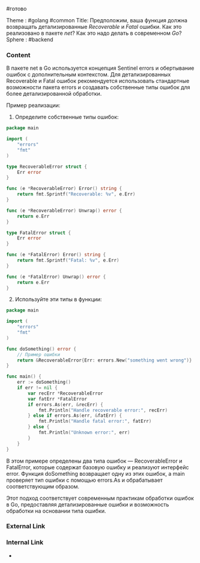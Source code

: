 #готово 

Theme : #golang #common 
Title: Предположим, ваша функция должна возвращать детализированные _Recoverable_ и _Fatal_ ошибки. Как это реализовано в пакете _net_? Как это надо делать в современном _Go_?
Sphere : #backend

### Content

В пакете net в Go используется концепция Sentinel errors и обертывание ошибок с дополнительным контекстом. Для детализированных Recoverable и Fatal ошибок рекомендуется использовать стандартные возможности пакета errors и создавать собственные типы ошибок для более детализированной обработки.

Пример реализации:

1. Определите собственные типы ошибок:

```go
package main

import (
    "errors"
    "fmt"
)

type RecoverableError struct {
    Err error
}

func (e *RecoverableError) Error() string {
    return fmt.Sprintf("Recoverable: %v", e.Err)
}

func (e *RecoverableError) Unwrap() error {
    return e.Err
}

type FatalError struct {
    Err error
}

func (e *FatalError) Error() string {
    return fmt.Sprintf("Fatal: %v", e.Err)
}

func (e *FatalError) Unwrap() error {
    return e.Err
}
```

2. Используйте эти типы в функции:

```go
package main

import (
    "errors"
    "fmt"
)

func doSomething() error {
    // Пример ошибки
    return &RecoverableError{Err: errors.New("something went wrong")}
}

func main() {
    err := doSomething()
    if err != nil {
        var recErr *RecoverableError
        var fatErr *FatalError
        if errors.As(err, &recErr) {
            fmt.Println("Handle recoverable error:", recErr)
        } else if errors.As(err, &fatErr) {
            fmt.Println("Handle fatal error:", fatErr)
        } else {
            fmt.Println("Unknown error:", err)
        }
    }
}
```

В этом примере определены два типа ошибок — RecoverableError и FatalError, которые содержат базовую ошибку и реализуют интерфейс error. Функция doSomething возвращает одну из этих ошибок, а main проверяет тип ошибки с помощью errors.As и обрабатывает соответствующим образом.

Этот подход соответствует современным практикам обработки ошибок в Go, предоставляя детализированные ошибки и возможность обработки на основании типа ошибки.

### External Link



### Internal Link

- 
